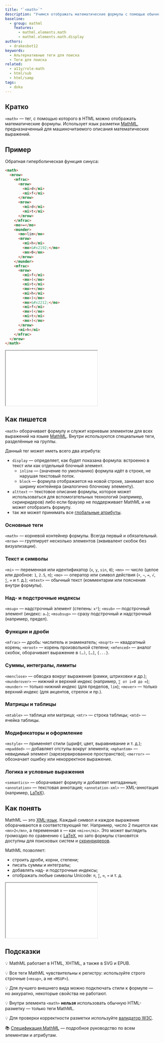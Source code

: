 ```yaml
---
title: "`<math>`"
description: "Учимся отображать математические формулы с помощью обычного HTML."
baseline:
  - group: mathml
    features:
      - mathml.elements.math
      - mathml.elements.math.display
authors:
  - drakesbot12
keywords:
  - Альтернативные теги для поиска
  - Теги для поиска
related:
  - a11y/role-math
  - html/sub
  - html/samp
tags:
  - doka
---
```


## Кратко

`<math>` — тег, с помощью которого в HTML можно отображать математические формулы. Использует язык разметки [MathML](https://developer.mozilla.org/en-US/docs/Web/MathML), предназначенный для машиночитаемого описания математических выражений.

## Пример

Обратная гиперболическая функция синуса:

```html
<math>
  <mrow>
    <mfrac>
      <mrow>
        <mi>d</mi>
        <mi>f</mi>
      </mrow>
      <mrow>
        <mi>d</mi>
        <mi>t</mi>
      </mrow>
    </mfrac>
    <mo>=</mo>
    <munder>
      <mo>lim</mo>
      <mrow>
        <mi>h</mi>
        <mo>&#x2192;</mo>
        <mn>0</mn>
      </mrow>
    </munder>
    <mfrac>
      <mrow>
        <mi>f</mi>
        <mo>(</mo>
        <mi>t</mi>
        <mo>+</mo>
        <mi>h</mi>
        <mo>)</mo>
        <mo>&#x2212;</mo>
        <mi>f</mi>
        <mo>(</mo>
        <mi>t</mi>
        <mo>)</mo>
      </mrow>
      <mi>h</mi>
    </mfrac>
  </mrow>
</math>
```

<iframe title="Производная функции по определению через предел в MathML" src="demos/math-quadratic/index.html" height="180"></iframe>

## Как пишется

`<math>` оборачивает формулу и служит корневым элементом для всех выражений на языке [MathML](https://developer.mozilla.org/en-US/docs/Web/MathML). Внутри используются специальные теги, разделённые на группы.

Данный тег может иметь всего два атрибута:

- `display` — определяет, как будет показана формула: встроенно в текст или как отдельный блочный элемент.
  - `inline` — (значение по умолчанию) формула идёт в строке, не нарушая текстовый поток.
  - `block` — формула отображается на новой строке, занимает всю ширину контейнера (аналогично блочному элементу).
- `alttext` — текстовое описание формулы, которое может использоваться для вспомогательных технологий (например, скринридеров) либо если браузер не поддерживает MathML и не может отобразить формулу.
- так же может принимать все [глобальные атрибуты](/html/global-attrs/).

### Основные теги

`<math>` — корневой контейнер формулы. Всегда первый и обязательный.
`<mrow>` — группирует несколько элементов (эквивалент скобок без визуализации).

### Текст и символы

`<mi>` — переменная или идентификатор (`x`, `y`, `sin`, `θ`);
`<mn>` — число (целое или дробное: `1`, `2.5`, `π`);
`<mo>` — оператор или символ действия (`+`, `−`, `=`, `√`, `∑`, `∞` и т. д.);
`<mtext>` — обычный текст (комментарии или пояснения внутри формулы).

### Над- и подстрочные индексы

`<msup>` — надстрочный элемент (степень: `x²`);
`<msub>` — подстрочный элемент (индекс: `aₙ`);
`<msubsup>` — сразу подстрочный и надстрочный (например, предел).

### Функции и дроби

`<mfrac>` — дробь: числитель и знаменатель;
`<msqrt>` — квадратный корень;
`<mroot>` — корень произвольной степени;
`<mfenced>` — аналог скобок, оборачивает выражение в `(…)`, `[…]`, `{...}`.

### Суммы, интегралы, лимиты

`<menclose>` — обводка вокруг выражения (рамки, штриховки и др.);
`<munderover>` — нижний и верхний индекс (например, `∑ от i=0 до ∞`);
`<munder>` — только нижний индекс (для пределов, `lim`);
`<mover>` — только верхний индекс (для акцентов, стрелок и пр.).

### Матрицы и таблицы

`<mtable>` — таблица или матрица;
`<mtr>` — строка таблицы;
`<mtd>` — ячейка таблицы.

### Модификаторы и оформление

`<mstyle>` — применяет стили (шрифт, цвет, выравнивание и т. д.);
`<mpadded>` — добавляет отступы вокруг элемента;
`<mphantom>` — невидимый элемент (зарезервированное пространство);
`<merror>` — обозначает ошибку или некорректное выражение.

### Логика и условные выражения

`<semantics>` — оборачивает формулу и добавляет метаданные;
`<annotation>` — текстовая аннотация;
`<annotation-xml>` — XML-аннотация (например, [LaTeX](https://www.latex-project.org/)).

## Как понять

MathML — это [XML-язык](/tools/xml/). Каждый символ и каждое выражение оборачиваются в соответствующий тег. Например, число 2 пишется как `<mn>2</mn>`, а переменная x — как `<mi>x</mi>`. Это может выглядеть громоздко по сравнению с [LaTeX](https://www.latex-project.org/), но зато формулы становятся доступны для поисковых систем и [скринридеров](/a11y/screenreaders/).

MathML позволяет:

- строить дроби, корни, степени;
- писать суммы и интегралы;
- добавлять над- и подстрочные индексы;
- отображать любые символы Unicode: `π`, `∑`, `∞`, `≈` и т. д.

<iframe title="Формула Тейлора в MathML" src="demos/math-quadratic/index.html" height="180"></iframe>

## Подсказки

💡 MathML работает в HTML, XHTML, а также в SVG и EPUB.

💡 Все теги MathML чувствительны к регистру: используйте строго строчные (`<msup>`, а не `<MSUP>`).

💡 Для лучшего внешнего вида можно подключать стили к формуле — но аккуратно, некоторые свойства не работают.

💡 Внутри элемента `<math>` **нельзя** использовать обычную HTML-разметку — только теги MathML.

💡 Для проверки корректности разметки используйте [валидатор W3C](https://validator.w3.org/).

📚 [Спецификация MathML](https://www.w3.org/TR/MathML3/) — подробное руководство по всем элементам и атрибутам.
